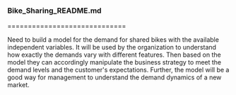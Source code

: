### Bike_Sharing_README.md
=============================


Need to build a  model for the demand for shared bikes with the available independent variables. It will be used by the organization to understand how exactly the demands vary with different features. Then based on the model they can accordingly manipulate the business strategy to meet the demand levels and the customer's expectations. Further, the model will be a good way for management to understand the demand dynamics of a new market.
